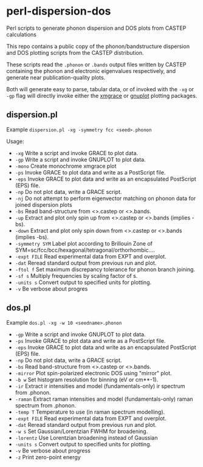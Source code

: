 # perl-dispersion-dos
Perl scripts to generate phonon dispersion and DOS plots from CASTEP calculations

This repo contains a public copy of the phonon/bandstructure dispersion and DOS plotting scripts from the CASTEP distribution.

These scripts read the `.phonon` or `.bands` output files written by CASTEP containing the phonon and electronic eigenvalues respectively, and generate near publication-quality plots.

Both will generate easy to parse, tabular data, or of invoked with the `-xg` or `-gp` flag will directly invoke either the [xmgrace](https://plasma-gate.weizmann.ac.il/Grace/) or [gnuplot](http://gnuplot.info/) plotting packages.
 
## dispersion.pl

  Example `dispersion.pl -xg -symmetry fcc <seed>.phonon` 
  
   Usage:
   
*   `-xg`           Write a script and invoke GRACE to plot data.
*   `-gp`           Write a script and invoke GNUPLOT to plot data.
*   `-mono`         Create monochrome xmgrace plot
*   `-ps`           Invoke GRACE to plot data and write as a PostScript file.
*   `-eps`          Invoke GRACE to plot data and write as an encapsulated PostScript (EPS) file.
*   `-np`           Do not plot data, write a GRACE script.
*   `-nj`           Do not attempt to perform eigenvector matching on phonon data for joined dispersion plots
*   `-bs`           Read band-structure from <>.castep or <>.bands.
*   `-up`           Extract and plot only spin up from <>.castep or <>.bands (implies -bs).
*   `-down`         Extract and plot only spin down from <>.castep or <>.bands (implies -bs).
*   `-symmetry SYM` Label plot according to Brillouin Zone of SYM=sc/fcc/bcc/hexagonal/tetragonal/orthorhombic....
*   `-expt FILE`    Read experimental data from EXPT and overplot.
*   `-dat`          Reread standard output from previous run and plot.
*   `-ftol f`       Set maximum discrepancy tolerance for phonon branch joining.
*   `-sf s`         Multiply frequencies by scaling factor of s.
*   `-units s`      Convert output to specified units for plotting.
*   `-v`            Be verbose about progres

## dos.pl

   Example `dos.pl -xg -w 10 <seedname>.phonon `

*    `-gp`        Write a script and invoke GNUPLOT to plot data.
*    `-ps`        Invoke GRACE to plot data and write as a PostScript file.
*    `-eps`       Invoke GRACE to plot data and write as an encapsulated PostScript (EPS) file.
*    `-np`        Do not plot data, write a GRACE script.
*    `-bs`        Read band-structure from <>.castep or <>.bands.
*    `-mirror`    Plot spin-polarized electronic DOS using "mirror" plot.
*    `-b w`       Set histogram resolution for binning (eV or cm**-1).
*    `-ir`        Extract ir intensities and model (fundamentals-only) ir spectrum from .phonon.
*    `-raman`     Extract raman intensities and model (fundamentals-only) raman spectrum from .phonon.
*    `-temp T`    Temperature to use (in raman spectrum modelling).
*    `-expt FILE` Read experimental data from EXPT and overplot.
*    `-dat`       Reread standard output from previous run and plot.
*    `-w s`       Set Gaussian/Lorentzian FWHM for broadening.
*    `-lorentz`   Use Lorentzian broadening instead of Gaussian
*    `-units s`      Convert output to specified units for plotting.
*    `-v`         Be verbose about progress
*    `-z`         Print zero-point energy
